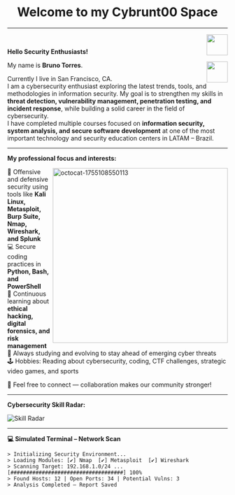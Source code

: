 <h1 align="center"> Welcome to my Cybrunt00 Space</h1>
<hr />
<a href="https://github.com/Brunin-TI" target="_blank">
  <img align="right" src="https://cdn.iconscout.com/icon/free/png-256/github-108-438008.png" width="48px" height="48px">
</a><br />

<p align="left"> 
  <b>Hello Security Enthusiasts!</b>
</p>
<a href="https://www.linkedin.com/in/torres-ti/" target="_blank">
  <img align="right" src="https://i.ibb.co/Kx2GSrT/linkedin.png" width="48px" height="48px">
</a>

My name is <b>Bruno Torres</b>.
</p>
<p align="left">
Currently I live in San Francisco, CA.<br />
I am a cybersecurity enthusiast exploring the latest trends, tools, and methodologies in information security. My goal is to strengthen my skills in <b>threat detection, vulnerability management, penetration testing, and incident response</b>, while building a solid career in the field of cybersecurity.<br/>
I have completed multiple courses focused on <b>information security, system analysis, and secure software development</b> at one of the most important technology and security education centers in LATAM – Brazil.
</p>

---

**My professional focus and interests:**

<img  align="right" width="400" height="400" alt="octocat-1755108550113" src="https://github.com/user-attachments/assets/ff10f8cd-76e0-4f75-8532-bcb22a87ab2f" />


🔐 Offensive and defensive security using tools like **Kali Linux, Metasploit, Burp Suite, Nmap, Wireshark, and Splunk**  
💻 Secure coding practices in **Python, Bash, and PowerShell**  
📡 Continuous learning about **ethical hacking, digital forensics, and risk management**  
🎯 Always studying and evolving to stay ahead of emerging cyber threats  
🕹 Hobbies: Reading about cybersecurity, coding, CTF challenges, strategic video games, and sports  

💬 Feel free to connect — collaboration makes our community stronger!  

---

**Cybersecurity Skill Radar:**

![Skill Radar](https://github-readme-stats.vercel.app/api?username=Brunin-TI&show_icons=true&theme=tokyonight&count_private=true)

---

**💻 Simulated Terminal – Network Scan**
```ascii
> Initializing Security Environment...
> Loading Modules: [✔] Nmap  [✔] Metasploit  [✔] Wireshark
> Scanning Target: 192.168.1.0/24 ...
[####################################] 100%
> Found Hosts: 12 | Open Ports: 34 | Potential Vulns: 3
> Analysis Completed — Report Saved
